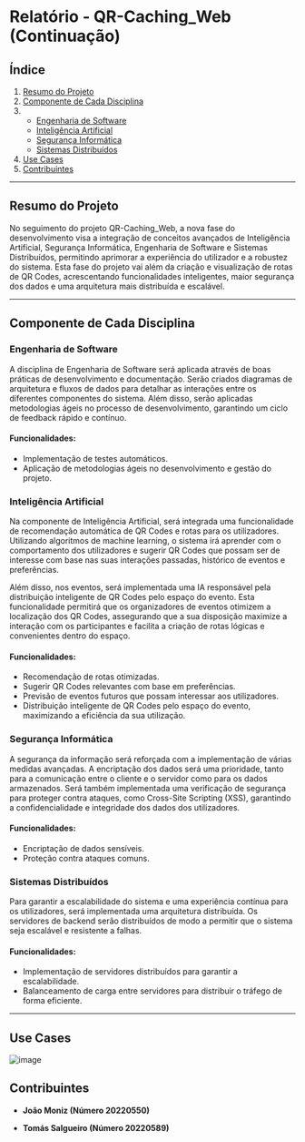# Relatório - QR-Caching_Web (Continuação)

## Índice
1. [Resumo do Projeto](#resumo-do-projeto)
2. [Componente de Cada Disciplina](#componente-de-cada-disciplina)
3. - [Engenharia de Software](#engenharia-de-software)
   - [Inteligência Artificial](#inteligência-artificial)
   - [Segurança Informática](#segurança-informática)
   - [Sistemas Distribuídos](#sistemas-distribuídos)
4. [Use Cases](#usecases)
5. [Contribuintes](#contribuintes)

---

## Resumo do Projeto

No seguimento do projeto QR-Caching_Web, a nova fase do desenvolvimento visa a integração de conceitos avançados de Inteligência Artificial, Segurança Informática, Engenharia de Software e Sistemas Distribuídos, permitindo aprimorar a experiência do utilizador e a robustez do sistema. Esta fase do projeto vai além da criação e visualização de rotas de QR Codes, acrescentando funcionalidades inteligentes, maior segurança dos dados e uma arquitetura mais distribuída e escalável.

---

## Componente de Cada Disciplina

### Engenharia de Software

A disciplina de Engenharia de Software será aplicada através de boas práticas de desenvolvimento e documentação. Serão criados diagramas de arquitetura e fluxos de dados para detalhar as interações entre os diferentes componentes do sistema. Além disso, serão aplicadas metodologias ágeis no processo de desenvolvimento, garantindo um ciclo de feedback rápido e contínuo.

#### Funcionalidades:
- Implementação de testes automáticos.
- Aplicação de metodologias ágeis no desenvolvimento e gestão do projeto.

### Inteligência Artificial

Na componente de Inteligência Artificial, será integrada uma funcionalidade de recomendação automática de QR Codes e rotas para os utilizadores. Utilizando algoritmos de machine learning, o sistema irá aprender com o comportamento dos utilizadores e sugerir QR Codes que possam ser de interesse com base nas suas interações passadas, histórico de eventos e preferências.

Além disso, nos eventos, será implementada uma IA responsável pela distribuição inteligente de QR Codes pelo espaço do evento. Esta funcionalidade permitirá que os organizadores de eventos otimizem a localização dos QR Codes, assegurando que a sua disposição maximize a interação com os participantes e facilita a criação de rotas lógicas e convenientes dentro do espaço.

#### Funcionalidades:
- Recomendação de rotas otimizadas.
- Sugerir QR Codes relevantes com base em preferências.
- Previsão de eventos futuros que possam interessar aos utilizadores.
- Distribuição inteligente de QR Codes pelo espaço do evento, maximizando a eficiência da sua utilização.

### Segurança Informática

A segurança da informação será reforçada com a implementação de várias medidas avançadas. A encriptação dos dados será uma prioridade, tanto para a comunicação entre o cliente e o servidor como para os dados armazenados. Será também implementada uma verificação de segurança para proteger contra ataques, como Cross-Site Scripting (XSS), garantindo a confidencialidade e integridade dos dados dos utilizadores.

#### Funcionalidades:
- Encriptação de dados sensíveis.
- Proteção contra ataques comuns.

### Sistemas Distribuídos

Para garantir a escalabilidade do sistema e uma experiência contínua para os utilizadores, será implementada uma arquitetura distribuída. Os servidores de backend serão distribuídos de modo a permitir que o sistema seja escalável e resistente a falhas.

#### Funcionalidades:
- Implementação de servidores distribuídos para garantir a escalabilidade.
- Balanceamento de carga entre servidores para distribuir o tráfego de forma eficiente.

---

## Use Cases

![image](https://github.com/user-attachments/assets/d6501131-a8a8-426a-821a-c0a42d904a64)

## Contribuintes

- **João Moniz (Número 20220550)**
  
- **Tomás Salgueiro (Número 20220589)**
  
